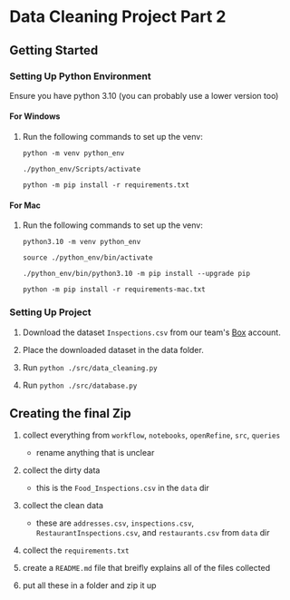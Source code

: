 # Data Cleaning Project Part 2

## Getting Started

### Setting Up Python Environment

Ensure you have python 3.10 (you can probably use a lower version too)

#### For Windows

1. Run the following commands to set up the venv:

   `python -m venv python_env`

   `./python_env/Scripts/activate`

   `python -m pip install -r requirements.txt`

#### For Mac

1. Run the following commands to set up the venv:

   `python3.10 -m venv python_env`

   `source ./python_env/bin/activate`

   `./python_env/bin/python3.10 -m pip install --upgrade pip`

   `python -m pip install -r requirements-mac.txt`

### Setting Up Project

1. Download the dataset `Inspections.csv` from our team's [Box](https://uofi.app.box.com/folder/166723381455) account.

2. Place the downloaded dataset in the data folder.

2. Run `python ./src/data_cleaning.py`

3. Run `python ./src/database.py`

## Creating the final Zip

1. collect everything from `workflow`, `notebooks`, `openRefine`, `src`, `queries`

   - rename anything that is unclear

2. collect the dirty data

   - this is the `Food_Inspections.csv` in the `data` dir

3. collect the clean data

   - these are `addresses.csv`, `inspections.csv`, `RestaurantInspections.csv`, and `restaurants.csv` from `data` dir

4. collect the `requirements.txt`

5. create a `README.md` file that breifly explains all of the files collected

6. put all these in a folder and zip it up
